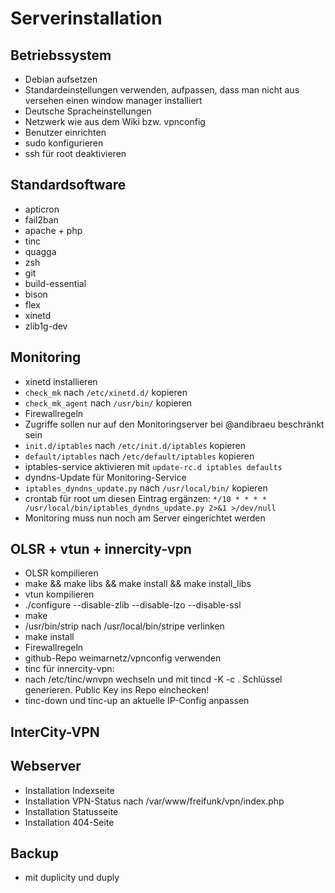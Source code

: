 Serverinstallation
==================

Betriebssystem
--------------
* Debian aufsetzen
* Standardeinstellungen verwenden, aufpassen, dass man nicht aus versehen einen window manager installiert
* Deutsche Spracheinstellungen
* Netzwerk wie aus dem Wiki bzw. vpnconfig
* Benutzer einrichten
* sudo konfigurieren
* ssh für root deaktivieren

Standardsoftware
----------------
* apticron
* fail2ban
* apache + php
* tinc
* quagga
* zsh
* git
* build-essential
* bison
* flex
* xinetd
* zlib1g-dev

Monitoring
----------
* xinetd installieren 
 * ```check_mk``` nach ```/etc/xinetd.d/``` kopieren
 * ```check_mk_agent``` nach ```/usr/bin/``` kopieren
* Firewallregeln
 * Zugriffe sollen nur auf den Monitoringserver bei @andibraeu beschränkt sein
 * ```init.d/iptables``` nach ```/etc/init.d/iptables``` kopieren
 * ```default/iptables``` nach ```/etc/default/iptables``` kopieren
 * iptables-service aktivieren mit ```update-rc.d iptables defaults```
* dyndns-Update für Monitoring-Service
 * ```iptables_dyndns_update.py``` nach ```/usr/local/bin/``` kopieren
 * crontab für root um diesen Eintrag ergänzen: ```*/10 * * * * /usr/local/bin/iptables_dyndns_update.py 2>&1 >/dev/null```
* Monitoring muss nun noch am Server eingerichtet werden

OLSR + vtun + innercity-vpn
---------------------------
* OLSR kompilieren
 * make && make libs && make install && make install_libs
* vtun kompilieren
 * ./configure --disable-zlib --disable-lzo --disable-ssl
 * make
 * /usr/bin/strip nach /usr/local/bin/stripe verlinken
 * make install
* Firewallregeln
* github-Repo weimarnetz/vpnconfig verwenden
 * tinc für innercity-vpn: 
  * nach /etc/tinc/wnvpn wechseln und mit tincd -K -c . Schlüssel generieren. Public Key ins Repo einchecken!
  * tinc-down und tinc-up an aktuelle IP-Config anpassen


InterCity-VPN
-------------


Webserver
---------
* Installation Indexseite
* Installation VPN-Status nach /var/www/freifunk/vpn/index.php
* Installation Statusseite
* Installation 404-Seite

Backup
------
* mit duplicity und duply
